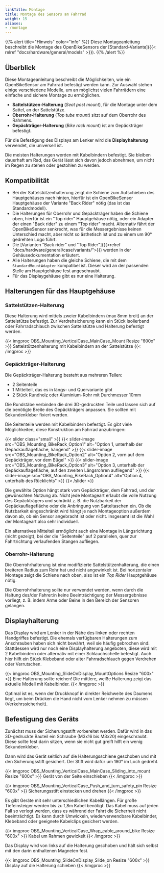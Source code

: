 ```yaml
---
linkTitle: Montage
title: Montage des Sensors am Fahrrad
weight: 15
aliases:
- /montage
---
```


{{% alert title="Hinweis" color="info" %}}
  Diese Montageanleitung beschreibt die Montage des OpenBikeSensors der [Standard-Variante]({{< relref "docs/hardware/general/models" >}}).
{{% /alert %}}

## Überblick

Diese Montageanleitung beschreibt die Möglichkeiten, wie ein OpenBikeSensor am
Fahrrad befestigt werden kann. Zur Auswahl stehen einige verschiedene Modelle,
um an möglichst vielen Fahrrädern eine einfache und sichere Montage zu
ermöglichen.

* **Sattelstützen-Halterung** (*Seat post mount*), für die Montage unter dem
  Sattel, an der Sattelstütze.
* **Oberrohr-Halterung** (*Top tube mount*) sitzt auf dem Oberrohr des Rahmens.
* **Gepäckträger-Halterung** (*Bike rack mount*) ist am Gepäckträger befestigt.

Für die Befestigung des Displays am Lenker wird die **Displayhalterung**
verwendet, die universell ist.

Die meisten Halterungen werden mit Kabelbindern befestigt. Sie bleiben
dauerhaft am Rad, das Gerät lässt sich davon jedoch abnehmen, um nicht im Regen
zu stehen oder gestohlen zu werden.

## Kompatibilität

* Bei der Sattelstützenhalterung zeigt die Schiene zum Aufschieben des
  Hauptgehäuses nach hinten, hierfür ist ein OpenBikeSensor Hauptgehäuse der
  Variante "Back Rider" nötig (das ist das Standardmodell).
* Die Halterungen für Oberrohr und Gepäckträger haben die Schiene oben, hierfür
  ist ein "Top rider" Hauptgehäuse nötig, oder ein Adapter der einen "Back
  rider" zu einem "Top rider" macht. Alternativ fährt der OpenBikeSensor
  senkrecht, was für die Messergebnisse keinen Unterschied macht, aber nicht so
  ästhetisch ist und zu einem um 90° gedrehten Logo führt.
* Die [Varianten "Back rider" und "Top Rider"]({{<relref
  "docs/hardware/general/case/variants/">}}) werden in der Gehäusedokumentation erläutert.
* Alle Halterungen haben die gleiche Schiene, die mit dem
  `StandardMountAdapter` kompatibel ist. Dieser wird an der passenden Stelle am
  Hauptgehäuse fest angeschraubt.
* Für das Displaygehäuse gibt es nur eine Halterung.

## Halterungen für das Hauptgehäuse

### Sattelstützen-Halterung

Diese Halterung wird mittels zweier Kabelbindern (max 8mm breit) an der
Sattelstütze befestigt. Zur Verdrehsicherung kann ein Stück Isolierband oder
Fahrradschlauch zwischen Sattelstütze und Halterung befestigt werden.

{{< imgproc OBS_Mounting_VerticalCase_MainCase_Mount Resize "600x" >}}
  Sattelstützenhalterung mit Kabelbindern an der Sattelstütze
{{< /imgproc >}}

### Gepäckträger-Halterung

Die Gepäckträger-Halterung besteht aus mehreren Teilen:

* 2 Seitenteile
* 1 Mittelteil, das es in längs- und Quervariante gibt
* 2 Stück Rundholz oder Aluminium-Rohr mit Durchmesser 10mm

Die Rundstäbe verbinden die drei 3D-gedruckten Teile und lassen sich auf die
benötigte Breite des Gepäckträgers anpassen. Sie sollten mit Sekundenkleber fixiert werden.

Die Seitenteile werden mit Kabelbindern befestigt. Es gibt viele Möglichkeiten,
diese Konstruktion am Fahrrad anzubringen:

{{< slider class="small" >}}
  {{< slider-image
    src="OBS_Mounting_BikeRack_Option1"
    alt="Option 1, unterhalb der Gepäckauflagefläche, hängend" >}}
  {{< slider-image
    src="OBS_Mounting_BikeRack_Option2"
    alt="Option 2, vorn auf dem Gepäckträger, vor dem Bügel" >}}
  {{< slider-image
    src="OBS_Mounting_BikeRack_Option3"
    alt="Option 3, unterhalb der Gepäckauflagefläche, auf den zweiten Längsrohren aufliegend" >}}
  {{< slider-image
    src="OBS_Mounting_BikeRack_Option4"
    alt="Option 4, unterhalb des Rücklichts" >}}
{{< /slider >}}

Die gewählte Option hängt stark vom Gepäckträger, dem Fahrrad, und der
gewünschten Nutzung ab. Nicht jede Montageart erlaubt die volle Nutzung des
Gepäckträgers und schränkt z. B. die Nutzbarkeit der Gepäckauflagefläche oder
die Anbringung von Satteltaschen ein. Ob die Nutzbarkeit eingeschränkt wird
hängt je nach Montageoption außerdem davon ab, ob ein Sensor angebracht ist
oder nicht. Insgesamt ist die Wahl der Montageart also sehr individuell.

Ein alternatives Mittelteil ermöglicht auch eine Montage in Längsrichtung
(nicht gezeigt), bei der die "Seitenteile" auf 2 parallelen, quer zur
Fahrtrichtung verlaufenden Stangen aufliegen.

### Oberrohr-Halterung

Die Oberrohrhalterung ist eine modifizierte Sattelstützenhalterung, die einen
breiteren Radius zum Rohr hat und nicht angewinkelt ist. Bei horizontaler
Montage zeigt die Schiene nach oben, also ist ein *Top Rider* Hauptgehäuse
nötig.

Die Oberrohrhalterung sollte nur verwendet werden, wenn durch die Haltung
des/der Fahrer:in keine Beeinträchtigung der Messergebnisse vorliegt, z. B.
indem Arme oder Beine in den Bereich der Sensoren gelangen.

## Displayhalterung

Das Display wird am Lenker in der Nähe des linken oder rechten Handgriffes
befestigt. Die ehemals verfügbaren Halterungen zum Anschrauben haben sich nicht
bewährt, weil sie häufig gebrochen sind. Stattdessen wird nur noch eine
Displayhalterung angeboten, diese wird mit 2 Kabelbindern oder alternativ mit
einer Schlauchschelle befestigt. Auch hier hilft ein Stück Klebeband oder alter
Fahrradschlauch gegen Verdrehen oder Verrutschen.

{{< imgproc OBS_Mounting_SlideOnDisplay_MountOptions Resize "600x" >}}
  Eine Halterung sollte reichen! Die mittlere, weiße Halterung zeigt das
  aktuelle Modell mit Kabelbinder.
{{< /imgproc >}}

Optimal ist es, wenn der Druckknopf in direkter Reichweite des Daumens liegt,
um beim Drücken die Hand nicht vom Lenker nehmen zu müssen
(Verkehrssicherheit).

## Befestigung des Geräts

Zunächst muss der Sicherungsstift vorbereitet werden. Dafür wird in das
3D-gedruckte Bauteil ein Schraube (M3x16 bis M3x20) eingeschraubt. Diese sollte
fest darin sitzen, wenn sie nicht gut greift hilft ein wenig Sekundenkleber.

Dann wird das Gerät seitlich auf die Halterungsschiene geschoben und mit den
Sicherungsstift gesichert. Der Stift wird dafür um 180° im Loch gedreht.

{{< imgproc OBS_Mounting_VerticalCase_MainCase_Sliding_into_mount Resize "600x" >}}
  Gerät von der Seite einschieben
{{< /imgproc >}}

{{< imgproc OBS_Mounting_VerticalCase_Push_and_turn_safety_pin Resize "600x" >}}
  Sicherungsstift einstecken und drehen
{{< /imgproc >}}

Es gibt Geräte mit sehr unterschiedlichen Kabellängen. Für große Tiefeinsteiger
werden bis zu 1,8m Kabel benötigt. Das Kabel muss auf jeden Fall so verlegt
werden, dass es während der Fahrt die Sicherheit nicht beeinträchtigt. Es kann
durch Umwickeln, wiederverwendbare Kabelbinder, Klebeband oder geeignete
Kabelclips gesichert werden.

{{< imgproc OBS_Mounting_VerticalCase_Wrap_cable_around_bike Resize "600x" >}}
  Kabel um Rahmen gewickelt
{{< /imgproc >}}


Das Display wird von links auf die Halterung geschoben und hält sich selbst mit
den darin enthaltenen Magneten fest.

{{< imgproc OBS_Mounting_SlideOnDisplay_Slide_on Resize "600x" >}}
  Display auf die Halterung schieben
{{< /imgproc >}}

